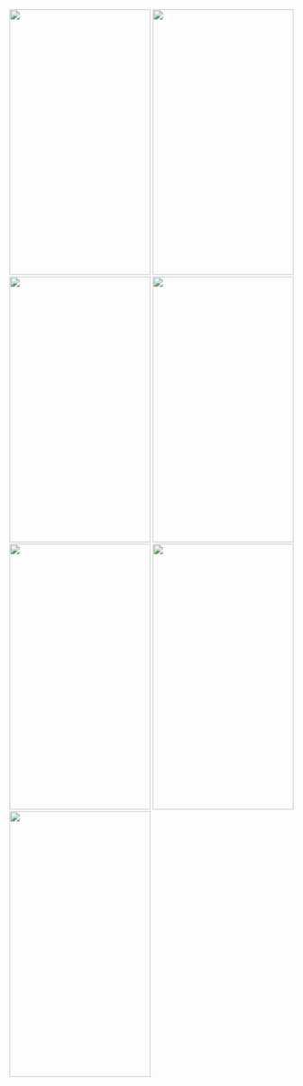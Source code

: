 <img src = "https://github.com/piyudhorey1/MoviesApp_ReactN/assets/66564924/909b1d1c-f9f1-4560-92ce-8dfd2a8fb659" width="250" height="470"/>
<img src = "https://github.com/piyudhorey1/MoviesApp_ReactN/assets/66564924/5624ad5f-f84d-463c-a529-81d7865c5957" width="250" height="470"/>
<img src = "https://github.com/piyudhorey1/MoviesApp_ReactN/assets/66564924/bb711c7d-e416-44ce-ae1f-7abb93c4e7bf" width="250" height="470"/>
<img src = "https://github.com/piyudhorey1/MoviesApp_ReactN/assets/66564924/ef6d37bb-4030-4131-917e-207d9a621dc6" width="250" height="470"/>
<img src = "https://github.com/piyudhorey1/MoviesApp_ReactN/assets/66564924/410363b1-11df-480f-b802-9cfdaccc9154" width="250" height="470"/>
<img src = "https://github.com/piyudhorey1/MoviesApp_ReactN/assets/66564924/962520ed-f5d7-4aea-a63d-27c3df76b163" width="250" height="470"/>
<img src = "https://github.com/piyudhorey1/MoviesApp_ReactN/assets/66564924/7bffa552-e840-4a09-8495-1d616f56f85f" width="250" height="470"/>

